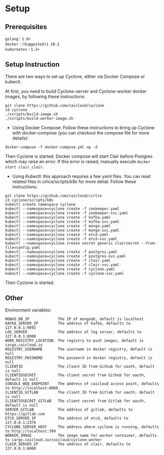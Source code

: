 # Setup

## Prerequisites

```
golang：1.6+
docker：(Suggested)1.10.1
kubernetes：1.2+
```

## Setup Instruction

There are two ways to set up Cyclone, either via Docker Compose or kubectl.

At first, you need to build Cyclone-server and Cyclone-worker docker images, by following these instructions: 

```
git clone https://github.com/caicloud/cyclone
cd cyclone
./scripts/build-image.sh
./scripts/build-worker-image.sh
```

- Using Docker Compose: Follow these instructions to bring up Cyclone with docker-compose (you can checkout the compose file for more details):

```
docker-compose -f docker-compose.yml up -d
```

Then Cyclone is started. Docker compose will start Clair before Postgres which may raise an error. If this error is raised, manually execute `docker start clair_clair`.

- Using Kubectl: this approach requires a few yaml files. You can read related files in cirlce/scripts/k8s for more detial. Follow these instructions:

```
git clone https://github.com/caicloud/cirlce
cd cyclone/scripts/k8s
kubectl create namespace cyclone
kubectl --namespace=cyclone create -f zookeeper.yaml
kubectl --namespace=cyclone create -f zookeeper-svc.yaml
kubectl --namespace=cyclone create -f kafka.yaml
kubectl --namespace=cyclone create -f kafka-svc.yaml
kubectl --namespace=cyclone create -f mongo.yaml
kubectl --namespace=cyclone create -f mongo-svc.yaml
kubectl --namespace=cyclone create -f etcd.yaml
kubectl --namespace=cyclone create -f etcd-svc.yaml
kubectl --namespace=cyclone create secret generic clairsecret --from-file=config.yaml
kubectl --namespace=cyclone create -f postgres.yaml
kubectl --namespace=cyclone create -f postgres-svc.yaml
kubectl --namespace=cyclone create -f clair.yaml
kubectl --namespace=cyclone create -f clair-svc.yaml
kubectl --namespace=cyclone create -f cyclone.yaml
kubectl --namespace=cyclone create -f cyclone-svc.yaml
```

Then Cyclone is started.

## Other

Environment variables: 

```
MONGO_DB_IP             The IP of mongodb, default is localhost
KAFKA_SERVER_IP         The address of kafka, defaults to 127.0.0.1:9092
LOG_SERVER              The address of log server, defaults to 127.0.0.1:8000
WORK_REGISTRY_LOCATION  The registry to push images, default is cargo.caicloud.io
REGISTRY_USERNAME       The username in docker registry, default is null
REGISTRY_PASSWORD       The password in docker registry, default is null
CLIENTID                The client ID from Github for oauth, default is null
CLIENTIDSECRET          The client secret from Github for oauth, default is null
CONSOLE_WEB_ENDPOINT    The address of caicloud access point, defaults to http://localhost:8000
CLIENTID_GITLAB         The client ID from Gitlab for oauth, default is null
CLIENTIDSECRET_GITLAB   The client secret from Gitlab for oauth, default is null
SERVER_GITLAB           The address of gitlab, defaults to https://gitlab.com
ETCD_SERVER_IP          The address of etcd, defaults to 127.0.0.1:2379
CYCLONE_SERVER_HOST     The address where cyclone is running, defaults to http://localhost:709
WORKER_IMAGE            The image name for worker container, defaults to cargo.caicloud.io/caicloud/cyclone-worker
CLAIR_SERVER_IP         The address of clair, defaults to 127.0.0.1:6060
```
